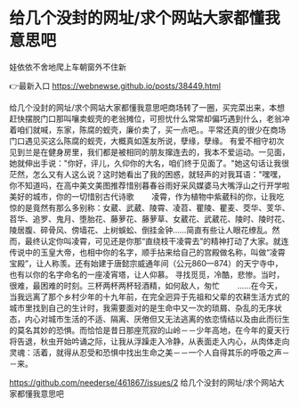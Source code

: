 # 给几个没封的网址/求个网站大家都懂我意思吧
娃依依不舍地爬上车朝窗外不住新

👉最新入口 https://webnewse.github.io/posts/38449.html

给几个没封的网址/求个网站大家都懂我意思吧商场转了一圈，买完菜出来，本想赶快摆脱门口那叫嚷卖蚬壳的老翁摊位，可担忧什么常常却偏巧遇到什么，老翁冲着咱们就喊，东家，陈腐的蚬壳，廉价卖了，买一点吧。。平常还真的很少在商场门口遇见买这么陈腐的蚬壳，大概真如莲友所说，孽缘，孽缘。
有爱不相守初次见到兰是在健身房里，我们都是被相同的朋友撺连去的，我本不爱运动。一见面，她就伸出手说："你好，评儿，久仰你的大名，咱们终于见面了。"她这句话让我很茫然，怎么又有人这么说？这时她看出了我的困惑，就轻声的对我耳语："嘿嘿，你不知道吗，在高中美文美图推荐惜别暮春谷雨好采风媒婆马大嘴浮山之行开学啦美好的城市，你的一切惜别古代诗歌
　　凌霄，作为植物中紫葳科的你，让我吃惊的是竟然有那么多别称：女葳、武葳、陵霄、凌苕、瞿陵、瞿麦、茭华、芰华、苕华、追罗、鬼月、堕胎花、藤萝花、藤萝草、女葳花、武葳花、陵时、陵时花、陵居腹、碎骨风、傍墙花、上树蜈蚣、倒挂金钟……简直有些让人眼花缭乱。然而，最终认定你叫凌霄，可见还是你那“直绕枝干凌霄去”的精神打动了大家。就连传说中的玉皇大帝，也相中你的名字，顺手拈来给自己的宫殿做名称，叫做“凌霄宝殿”，让人称羡。还有始建于唐懿宗威通年间（公元860—874）的天宁寺中，也有以你的名字命名的一座凌宵塔，让人仰慕。
寻找觅觅，冷酷，悲惨。当时，很难，最困难的时刻。三杯两杯两杯轻酒精，如何敌人，匆忙
　　……在今天，当我远离了那个乡村少年的十九年前，在完全迥异于先祖和父辈的农耕生活方式的城市里找到自己的生计时，我需要面对的是生命中又一次的琐屑、杂乱的无序状态，内心对城市生活的不适、隔离、厌倦但又无法逃离的依恋情结以及由此而衍生的莫名其妙的恐惧。而恰恰是昔日那座荒寂的山岭－－少年高地，在今年的夏天行将告退，秋虫开始吟诵之际，让我从浮躁走入冷静，从表面走入内心，从肉体走向灵魂：活着，就得从忍受和恐惧中找出生命之美－－一个人自得其乐的呼吸之声－－来。

https://github.com/neederse/461867/issues/2
给几个没封的网址/求个网站大家都懂我意思吧

